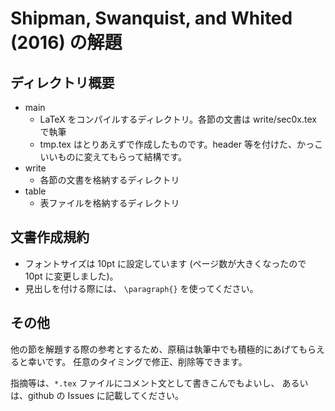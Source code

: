 # Shipman, Swanquist, and Whited (2016) の解題

## ディレクトリ概要

- main
    - LaTeX をコンパイルするディレクトリ。各節の文書は write/sec0x.tex で執筆
    - tmp.tex はとりあえずで作成したものです。header 等を付けた、かっこいいものに変えてもらって結構です。
- write
    - 各節の文書を格納するディレクトリ
- table
    - 表ファイルを格納するディレクトリ
    
## 文書作成規約

- フォントサイズは 10pt に設定しています (ページ数が大きくなったので 10pt に変更しました)。
- 見出しを付ける際には、 `\paragraph{}` を使ってください。

## その他

他の節を解題する際の参考とするため、原稿は執筆中でも積極的にあげてもらえると幸いです。
任意のタイミングで修正、削除等できます。

指摘等は、`*.tex` ファイルにコメント文として書きこんでもよいし、
あるいは、github の Issues に記載してください。
